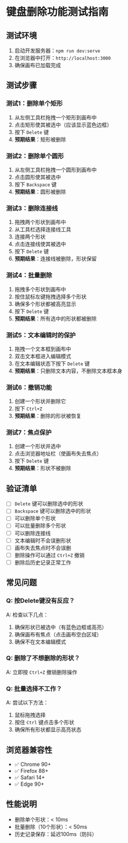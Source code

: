 # 键盘删除功能测试指南

## 测试环境

1. 启动开发服务器：`npm run dev:serve`
2. 在浏览器中打开：`http://localhost:3000`
3. 确保画布已加载完成

## 测试步骤

### 测试1：删除单个矩形
1. 从左侧工具栏拖拽一个矩形到画布中
2. 点击矩形使其被选中（应该显示蓝色边框）
3. 按下 `Delete` 键
4. **预期结果**：矩形被删除

### 测试2：删除单个圆形
1. 从左侧工具栏拖拽一个圆形到画布中
2. 点击圆形使其被选中
3. 按下 `Backspace` 键
4. **预期结果**：圆形被删除

### 测试3：删除连接线
1. 拖拽两个形状到画布中
2. 从工具栏选择连接线工具
3. 连接两个形状
4. 点击连接线使其被选中
5. 按下 `Delete` 键
6. **预期结果**：连接线被删除，形状保留

### 测试4：批量删除
1. 拖拽多个形状到画布中
2. 按住鼠标左键拖拽选择多个形状
3. 确保多个形状都被高亮显示
4. 按下 `Delete` 键
5. **预期结果**：所有选中的形状都被删除

### 测试5：文本编辑时的保护
1. 拖拽一个文本框到画布中
2. 双击文本框进入编辑模式
3. 在文本编辑状态下按下 `Delete` 键
4. **预期结果**：只删除文本内容，不删除文本框本身

### 测试6：撤销功能
1. 创建一个形状并删除它
2. 按下 `Ctrl+Z`
3. **预期结果**：删除的形状被恢复

### 测试7：焦点保护
1. 创建一个形状并选中
2. 点击浏览器地址栏（使画布失去焦点）
3. 按下 `Delete` 键
4. **预期结果**：形状不被删除

## 验证清单

- [ ] `Delete` 键可以删除选中的形状
- [ ] `Backspace` 键可以删除选中的形状
- [ ] 可以删除单个形状
- [ ] 可以批量删除多个形状
- [ ] 可以删除连接线
- [ ] 文本编辑时不会误删形状
- [ ] 画布失去焦点时不会误删
- [ ] 删除操作可以通过 `Ctrl+Z` 撤销
- [ ] 删除后历史记录正常工作

## 常见问题

### Q: 按Delete键没有反应？
A: 检查以下几点：
1. 确保形状已被选中（有蓝色边框或高亮）
2. 确保画布有焦点（点击画布空白区域）
3. 确保不在文本编辑模式

### Q: 删除了不想删除的形状？
A: 立即按 `Ctrl+Z` 撤销删除操作

### Q: 批量选择不工作？
A: 尝试以下方法：
1. 鼠标拖拽选择
2. 按住 `Ctrl` 键点击多个形状
3. 确保所有形状都显示高亮状态

## 浏览器兼容性

- ✅ Chrome 90+
- ✅ Firefox 88+
- ✅ Safari 14+
- ✅ Edge 90+

## 性能说明

- 删除单个形状：< 10ms
- 批量删除（10个形状）：< 50ms
- 历史记录保存：延迟100ms（防抖） 